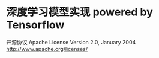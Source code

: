 # 深度学习模型实现 powered by Tensorflow  
 开源协议 Apache License Version 2.0, January 2004 http://www.apache.org/licenses/
